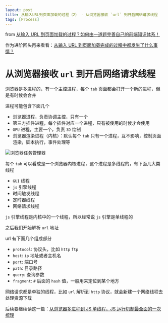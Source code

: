 ```yaml
---
layout: post
title: 从输入URL到页面加载的过程（2） - 从浏览器接收 `url` 到开启网络请求线程
tags: [Process]
---
```


from [从输入 URL 到页面加载的过程？如何由一道题完善自己的前端知识体系！](http://www.dailichun.com/2018/03/12/whenyouenteraurl.html)

作为进阶回头再来看看：[从输入 URL 到页面加载完成的过程中都发生了什么事情？](http://fex.baidu.com/blog/2014/05/what-happen/)

# 从浏览器接收 `url` 到开启网络请求线程

浏览器是多进程的，有一个主控进程，每个 `tab` 页面都会打开一个新的进程，但是有时候会合并

进程可能包含下面几个

- 浏览器进程，负责协调主控，只有一个
- 第三方插件进程，每个插件对应一个进程，只有被使用的时候才会使用
- `GPU` 进程，主要一个，负责 `3D` 绘制
- 浏览器渲染进程（内核）：默认每个 `tab` 只有一个进程，互不影响，控制页面渲染，脚本执行，事件处理等

![浏览器任务管理器](/images/posts/process-1.png)

每个 `tab` 可以看成是一个浏览器内核进程，这个进程是多线程的，有下面几大类线程

- `GUI` 线程
- `js` 引擎线程
- 时间触发线程
- 定时器线程
- 网络请求线程

`js` 引擎线程是内核中的一个线程，所以经常说 `js` 引擎是单线程的

之后我们开始解析 `url` 地址

url 有下面几个组成部分

- `protocol`: 协议头，比如 `http` `ftp`
- `host`: `ip` 地址或者主机名
- `port`: 端口号
- `path`: 目录路径
- `query`: 查询参数
- `fragment`: `#` 后面的 `hash` 值，一般用来定位到某个地方

网络请求都是单独的线程，比如 `url` 解析到 `http` 协议，就会新建一个网络线程去处理资源下载

后续要继续读这一篇：[从浏览器多进程到 JS 单线程，JS 运行机制最全面的一次梳理](https://segmentfault.com/a/1190000012925872)
